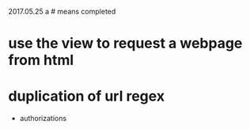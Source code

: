 2017.05.25 
a # means completed 
# use the view to request a webpage from html
# duplication of url regex
- authorizations
